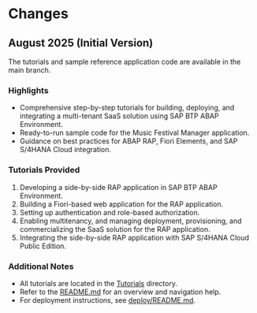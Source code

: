 # Changes

## August 2025 (Initial Version)

The tutorials and sample reference application code are available in the main branch.

### Highlights

- Comprehensive step-by-step tutorials for building, deploying, and integrating a multi-tenant SaaS solution using SAP BTP ABAP Environment.
- Ready-to-run sample code for the Music Festival Manager application.
- Guidance on best practices for ABAP RAP, Fiori Elements, and SAP S/4HANA Cloud integration.

### Tutorials Provided

1. Developing a side-by-side RAP application in SAP BTP ABAP Environment.
2. Building a Fiori-based web application for the RAP application.
3. Setting up authentication and role-based authorization.
4. Enabling multitenancy, and managing deployment, provisioning, and commercializing the SaaS solution for the RAP application.
5. Integrating the side-by-side RAP application with SAP S/4HANA Cloud Public Edition.

### Additional Notes

- All tutorials are located in the [Tutorials](Tutorials/) directory.
- Refer to the [README.md](README.md) for an overview and navigation help.
- For deployment instructions, see [deploy/README.md](deploy/README.md).